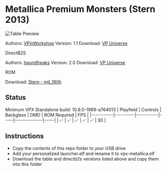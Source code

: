 # Metallica Premium Monsters (Stern 2013)

![Table Preview](https://vpuniverse.com/screenshots/monthly_2021_04/Metallica_v1.jpg.8f7bacfb9e21da02e1d5ef9b2d8beb0b.jpg)

Authors: [VPinWorkshop](https://vpuniverse.com/profile/40692-vpinworkshop/)
Version: 1.1
Download: [VP Universe](https://vpuniverse.com/files/file/6058-metallica-premium-monsters-stern-2013-vpw-mod/)

DirectB2S

Authors: [haundfreaks](https://vpuniverse.com/profile/5216-hauntfreaks/)
Version: 2.0
Download: [VP Universe](https://vpuniverse.com/files/file/10947-metallica-premium-monsters-stern-2013-b2s-with-full-dmd/)

ROM

Download: [Stern - mtl_180h](https://sternpinball.com/?post_type=game_code&s=metallica)

## Status 

Minimum VPX Standalone build: 10.8.0-1989-a764013
| Playfield | Controls | Backglass | DMD | ROM Required | FPS | 
|-----------|----------|-----------|-----|--------------|-----|
| :white_check_mark: | :white_check_mark: | :white_check_mark: | :white_check_mark: | :white_check_mark: | 30 |

## Instructions

- Copy the contents of this repo folder to your USB drive
- Add your personalized launcher.elf and rename it to vpx-metallica.elf
- Download the table and directb2s versions listed above and copy them into this folder